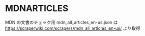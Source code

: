 ﻿MDNARTICLES
===========

MDN の文書のチェック用
mdn_all_articles_en-us.json は https://scraperwiki.com/scrapers/mdn_all_articles_en-us/ より取得
